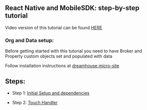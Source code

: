 ## React Native and MobileSDK: step-by-step tutorial

Video version of this tutorial can be found [HERE](/tutorial_video/README.md)

### Org and Data setup:

Before getting started with this tutorial you need to have Broker and Property custom objects set and populated with data

Follow installation instructions at [dreamhouse micro-site](http://dreamhouse-site.herokuapp.com/installation/)

## Steps:

* Step 1: [Initial Setup and dependencies](/tutorial/step01_cleanup_and_dependencies/)

* Step 2: [Touch Handler](/tutorial/step02_touch_handler/)


